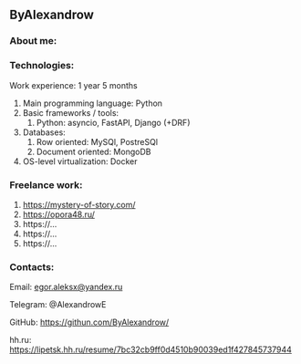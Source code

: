 ## ByAlexandrow

### About me:

### Technologies:

Work experience: 1 year 5 months

1. Main programming language: Python
2. Basic frameworks / tools:
   1. Python: asyncio, FastAPI, Django (+DRF)
3. Databases:
   1. Row oriented: MySQl, PostreSQl
   2. Document oriented: MongoDB
4. OS-level virtualization: Docker


### Freelance work:

1. https://mystery-of-story.com/
2. https://opora48.ru/
3. https://...
4. https://...
5. https://...


### Contacts:

Email: egor.aleksx@yandex.ru

Telegram: @AlexandrowE

GitHub: https://githun.com/ByAlexandrow/

hh.ru: https://lipetsk.hh.ru/resume/7bc32cb9ff0d4510b90039ed1f427845737944
